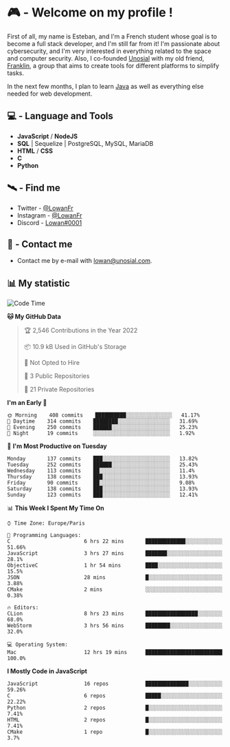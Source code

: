 # 🎮 - Welcome on my profile !
First of all, my name is Esteban, and I'm a French student whose goal is to become a full stack developer, and I'm still far from it!
I'm passionate about cybersecurity, and I'm very interested in everything related to the space and computer security.
Also, I co-founded [Unosial](https://github.com/Unosial) with my old friend, [Franklin](https://github.com/AbaFranklin/), a group that aims to create tools for different platforms to simplify tasks. 

In the next few months, I plan to learn [Java](https://www.java.com/) as well as everything else needed for web development.




## 💻 - Language and Tools
- **JavaScript** / **NodeJS**
- **SQL** | Sequelize | PostgreSQL, MySQL, MariaDB
- **HTML** / **CSS**
- **C**
- **Python**

## 🛰️ - Find me

 - Twitter - [@LowanFr](https://twitter.com/LowanFr/)
 - Instagram - [@LowanFr](https://instagram.com/LowanFr)
 - Discord -  [Lowan#0001](https://unosial.bio/Lowan)
 
## 📡 - Contact me
 - Contact me by e-mail with [lowan@unosial.com](mailto:lowan@unosial.com).

## 📊 My statistic
<!--START_SECTION:waka-->
![Code Time](http://img.shields.io/badge/Code%20Time-62%20hrs%207%20mins-blue)

**🐱 My GitHub Data** 

> 🏆 2,546 Contributions in the Year 2022
 > 
> 📦 10.9 kB Used in GitHub's Storage 
 > 
> 🚫 Not Opted to Hire
 > 
> 📜 3 Public Repositories 
 > 
> 🔑 21 Private Repositories  
 > 
**I'm an Early 🐤** 

```text
🌞 Morning    408 commits    ██████████░░░░░░░░░░░░░░░   41.17% 
🌆 Daytime    314 commits    ████████░░░░░░░░░░░░░░░░░   31.69% 
🌃 Evening    250 commits    ██████░░░░░░░░░░░░░░░░░░░   25.23% 
🌙 Night      19 commits     ░░░░░░░░░░░░░░░░░░░░░░░░░   1.92%

```
📅 **I'm Most Productive on Tuesday** 

```text
Monday       137 commits    ███░░░░░░░░░░░░░░░░░░░░░░   13.82% 
Tuesday      252 commits    ██████░░░░░░░░░░░░░░░░░░░   25.43% 
Wednesday    113 commits    ██░░░░░░░░░░░░░░░░░░░░░░░   11.4% 
Thursday     138 commits    ███░░░░░░░░░░░░░░░░░░░░░░   13.93% 
Friday       90 commits     ██░░░░░░░░░░░░░░░░░░░░░░░   9.08% 
Saturday     138 commits    ███░░░░░░░░░░░░░░░░░░░░░░   13.93% 
Sunday       123 commits    ███░░░░░░░░░░░░░░░░░░░░░░   12.41%

```


📊 **This Week I Spent My Time On** 

```text
⌚︎ Time Zone: Europe/Paris

💬 Programming Languages: 
C                        6 hrs 22 mins       █████████████░░░░░░░░░░░░   51.66% 
JavaScript               3 hrs 27 mins       ███████░░░░░░░░░░░░░░░░░░   28.1% 
ObjectiveC               1 hr 54 mins        ████░░░░░░░░░░░░░░░░░░░░░   15.5% 
JSON                     28 mins             █░░░░░░░░░░░░░░░░░░░░░░░░   3.88% 
CMake                    2 mins              ░░░░░░░░░░░░░░░░░░░░░░░░░   0.38%

🔥 Editors: 
CLion                    8 hrs 23 mins       █████████████████░░░░░░░░   68.0% 
WebStorm                 3 hrs 56 mins       ████████░░░░░░░░░░░░░░░░░   32.0%

💻 Operating System: 
Mac                      12 hrs 19 mins      █████████████████████████   100.0%

```

**I Mostly Code in JavaScript** 

```text
JavaScript               16 repos            ██████████████░░░░░░░░░░░   59.26% 
C                        6 repos             █████░░░░░░░░░░░░░░░░░░░░   22.22% 
Python                   2 repos             █░░░░░░░░░░░░░░░░░░░░░░░░   7.41% 
HTML                     2 repos             █░░░░░░░░░░░░░░░░░░░░░░░░   7.41% 
CMake                    1 repo              █░░░░░░░░░░░░░░░░░░░░░░░░   3.7%

```



<!--END_SECTION:waka-->
